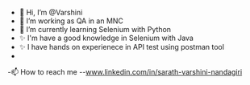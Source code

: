 - 👋 Hi, I’m @Varshini
- 👀 I’m working as QA in an MNC
- 🌱 I’m currently learning Selenium with Python
- ✨ I'm have a good knowledge in Selenium with Java
- ✨ I have hands on experienece in API test using postman tool
- 
-📫 How to reach me --www.linkedin.com/in/sarath-varshini-nandagiri

<!---
VarshiniNS/VarshiniNS is a ✨ special ✨ repository because its `README.md` (this file) appears on your GitHub profile.
You can click the Preview link to take a look at your changes.
--->
